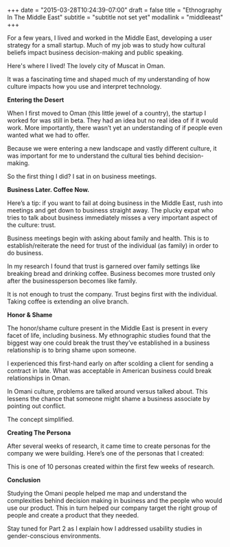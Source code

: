 +++
date = "2015-03-28T10:24:39-07:00"
draft = false
title = "Ethnography In The Middle East"
subtitle = "subtitle not set yet"
modallink = "middleeast"
+++

For a few years, I lived and worked in the Middle East, developing a user strategy for a small startup. Much of my job was to study how cultural beliefs impact business decision-making and public speaking. 

<img class="img-responsive img-centered" src="/images/whereilived.png" alt="">
<div class="image-caption">Here's where I lived! The lovely city of Muscat in Oman.</div>

It was a fascinating time and shaped much of my understanding of how culture impacts how you use and interpret technology. 

**Entering the Desert**

When I first moved to Oman (this little jewel of a country), the startup I worked for was still in beta. They had an idea but no real idea of if it would work. More importantly, there wasn’t yet an understanding of if people even wanted what we had to offer. 

Because we were entering a new landscape and vastly different culture, it was important for me to understand the cultural ties behind decision-making. 

So the first thing I did? I sat in on business meetings. 


**Business Later. Coffee Now.** 

Here’s a tip: if you want to fail at doing business in the Middle East, rush into meetings and get down to business straight away.  The plucky expat who tries to talk about business immediately misses a very important aspect of the culture: trust. 

<img class="img-responsive img-centered" src="/images/what2.jpg" alt="">

<div class="image-caption">Business meetings begin with asking about family and health. This is to establish/reiterate the need for trust of the individual (as family) in order to do business.</div>

In my research I found that trust is garnered over family settings like breaking bread and drinking coffee. Business becomes more trusted only after the businessperson becomes like family.

It is not enough to trust the company. Trust begins first with the individual. Taking coffee is extending an olive branch.

**Honor & Shame** 

The honor/shame culture present in the Middle East is present in every facet of life, including business. My ethnographic studies found that the biggest way one could break the trust they’ve established in a business relationship is to bring shame upon someone. 

I experienced this first-hand early on after scolding a client for sending a contract in late.  What was acceptable in American business could break relationships in Oman.

In Omani culture, problems are talked around versus talked about. This lessens the chance that someone might shame a business associate by pointing out conflict. 

<img class="img-responsive img-centered" src="/images/problems.jpg" alt="">
<div class="image-caption">The concept simplified.</div>

**Creating The Persona**

After several weeks of research, it came time to create personas for the company we were building. Here’s one of the personas that I created:

<img class="img-responsive img-centered" src="/images/Omanpersona.png" alt="">
<div class="image-caption">This is one of 10 personas created within the first few weeks of research.</div>

**Conclusion**

Studying the Omani people helped me map and understand the complexities behind decision making in business and the people who would use our product. This in turn helped our company target the right group of people and create a product that they needed. 

Stay tuned for Part 2 as I explain how I addressed usability studies in gender-conscious environments. 